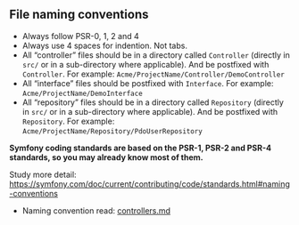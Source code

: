 
## File naming conventions

* Always follow PSR-0, 1, 2 and 4
* Always use 4 spaces for indention. Not tabs.
* All “controller” files should be in a directory called `Controller` (directly in `src/` or in a sub-directory where applicable). And be postfixed with `Controller`. For example: `Acme/ProjectName/Controller/DemoController`
* All “interface” files should be postfixed with `Interface`. For example: `Acme/ProjectName/DemoInterface`
* All “repository” files should be in a directory called `Repository` (directly in `src/` or in a sub-directory where applicable). And be postfixed with `Repository`. For example:
`Acme/ProjectName/Repository/PdoUserRepository`


**Symfony coding standards are based on the PSR-1, PSR-2 and PSR-4 standards, so you may already know most of them.**

Study more detail: https://symfony.com/doc/current/contributing/code/standards.html#naming-conventions


* Naming convention read:
[controllers.md]( https://github.com/kaushikindianic/php-conventions/blob/master/controllers.md)